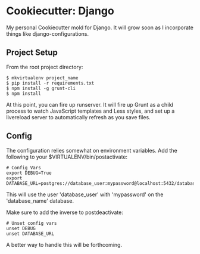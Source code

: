 Cookiecutter: Django
====================

My personal Cookiecutter mold for Django. It will grow soon as I incorporate
things like django-configurations.

Project Setup
-------------

From the root project directory:

    $ mkvirtualenv project_name
    $ pip install -r requirements.txt
    $ npm install -g grunt-cli
    $ npm install

At this point, you can fire up runserver. It will fire up Grunt as a child
process to watch JavaScript templates and Less styles, and set up a livereload
server to automatically refresh as you save files.

Config
------

The configuration relies somewhat on environment variables. Add the following
to your $VIRTUALENV/bin/postactivate:

    # Config Vars
    export DEBUG=True
    export DATABASE_URL=postgres://database_user:mypassword@localhost:5432/database_name

This will use the user 'database_user' with 'mypassword' on the 'database_name' database.

Make sure to add the inverse to postdeactivate:

    # Unset config vars
    unset DEBUG
    unset DATABASE_URL

A better way to handle this will be forthcoming.

